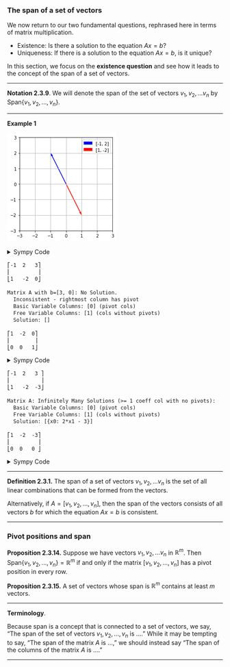 ### The span of a set of vectors

We now return to our two fundamental questions, rephrased here in terms of matrix multiplication.
- Existence: Is there a solution to the equation $Ax = b$?
- Uniqueness: If there is a solution to the equation $Ax = b$, is it unique?

In this section, we focus on the **existence question** and see how it leads to the concept of the span of a set of vectors.

---

**Notation 2.3.9**.  We will denote the span of the set of vectors $v_1, v_2, ... v_n$ by Span$`\{v_1, v_2, ..., v_n\}.`$

---
**Example 1**

![Span is a line](./images/span_is_a_line.png)

<details>
 <summary>Sympy Code</summary>
 
```python
import matplotlib.pyplot as plt

# Define the points
points = [[-1, 2], [1, -2]]

# Extract x and y coordinates
x_coords = [point[0] for point in points]
y_coords = [point[1] for point in points]

# Create a figure and axis
fig, ax = plt.subplots()

# Plot arrows from the origin to each point
ax.quiver(0, 0, x_coords[0], y_coords[0], angles='xy', scale_units='xy', scale=1, color='blue', label=points[0])
ax.quiver(0, 0, x_coords[1], y_coords[1], angles='xy', scale_units='xy', scale=1, color='red', label=points[1])

# Set limits
ax.set_xlim([-3, 3])
ax.set_ylim([-3, 3])

# Set aspect ratio
ax.set_aspect('equal')

# Add grid
ax.grid(True)

# Add legend
ax.legend()

# Show plot
plt.show()
```
</details>


```text
⎡-1  2   3⎤
⎢         ⎥
⎣1   -2  0⎦

Matrix A with b=[3, 0]: No Solution.
  Inconsistent - rightmost column has pivot
  Basic Variable Columns: [0] (pivot cols)
  Free Variable Columns: [1] (cols without pivots)
  Solution: []

⎡1  -2  0⎤
⎢        ⎥
⎣0  0   1⎦
```

<details>
 <summary>Sympy Code</summary>
 
```python
 A = Matrix([
    [-1, 2, 3],
    [1, -2, 0],
])

pprint(A)
print()
print("Matrix A with b=[3, 0]:", solution_details(A))
pprint(A.rref()[0])
```

</details>

```text
⎡-1  2   3 ⎤
⎢          ⎥
⎣1   -2  -3⎦

Matrix A: Infinitely Many Solutions (>= 1 coeff col with no pivots):
  Basic Variable Columns: [0] (pivot cols)
  Free Variable Columns: [1] (cols without pivots)
  Solution: [{x0: 2*x1 - 3}]

⎡1  -2  -3⎤
⎢         ⎥
⎣0  0   0 ⎦
```

<details>
 <summary>Sympy Code</summary>
 
```python
A = Matrix([
    [-1, 2, 3],
    [1, -2, -3],
])

pprint(A)
print()
print("Matrix A:", solution_details(A))
pprint(A.rref()[0])
```

</details>

---

**Definition 2.3.1.**  The span of a set of vectors $v_1, v_2, ... v_n$ is the set of all linear combinations that can be formed from the vectors.

Alternatively, if  $A = [ v_1, v_2, ..., v_n ]$, then the span of the vectors consists of all vectors $b$ for which the equation $Ax = b$ is consistent.

---

### Pivot positions and span

**Proposition 2.3.14.**  Suppose we have vectors $v_1, v_2, ... v_n$ in $`ℝ^m`$. Then Span$`\{v_1, v_2, ..., v_n\} = ℝ^m`$ if and only if the matrix $[ v_1, v_2, ..., v_n ]$ has a pivot position in every row.

**Proposition 2.3.15.**  A set of vectors whose span is $`ℝ^m`$ contains at least $m$ vectors.

 ---

 **Terminology**.

Because span is a concept that is connected to a set of vectors, we say, “The span of the set of vectors 
$v_1, v_2, ..., v_n$ is ....” While it may be tempting to say, “The span of the matrix $A$ is ...,” we should instead say “The span of the columns of the matrix $A$ is ....”

---
